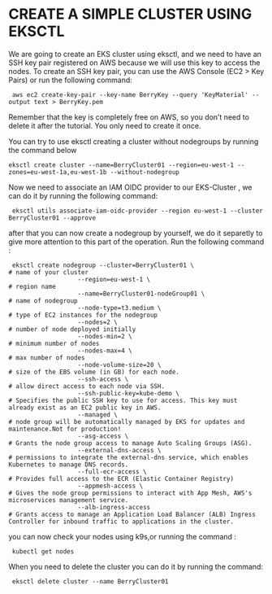 # CREATE A SIMPLE CLUSTER USING EKSCTL

We are going to create an EKS cluster using eksctl, and we need to have an SSH key pair registered on AWS because we will use this key to access the nodes. To create an SSH key pair, you can use the AWS Console (EC2 &gt; Key Pairs) or run the following command:

     aws ec2 create-key-pair --key-name BerryKey --query 'KeyMaterial' --output text > BerryKey.pem

Remember that the key is completely free on AWS, so you don’t need to delete it after the tutorial. You only need to create it once.

You can try to use eksctl creating a cluster without nodegroups by running the command below

    eksctl create cluster --name=BerryCluster01 --region=eu-west-1 --zones=eu-west-1a,eu-west-1b --without-nodegroup 

Now we need to associate an IAM OIDC provider to our EKS-Cluster , we can do it by running the following command:
    
     eksctl utils associate-iam-oidc-provider --region eu-west-1 --cluster BerryCluster01 --approve

after that you can now create a nodegroup by yourself, we do it separetly to give more attention to this part of the operation.
Run the following command :

     eksctl create nodegroup --cluster=BerryCluster01 \                    # name of your cluster
                       --region=eu-west-1 \                                # region name
                       --name=BerryCluster01-nodeGroup01 \                 # name of nodegroup 
                       --node-type=t3.medium \                             # type of EC2 instances for the nodegroup 
                       --nodes=2 \                                         # number of node deployed initially 
                       --nodes-min=2 \                                     # minimum number of nodes 
                       --nodes-max=4 \                                     # max number of nodes
                       --node-volume-size=20 \                             # size of the EBS volume (in GB) for each node. 
                       --ssh-access \                                      # allow direct access to each node via SSH.
                       --ssh-public-key=kube-demo \                        # Specifies the public SSH key to use for access. This key must already exist as an EC2 public key in AWS.
                       --managed \                                         # node group will be automatically managed by EKS for updates and maintenance.Not for production!
                       --asg-access \                                      # Grants the node group access to manage Auto Scaling Groups (ASG).
                       --external-dns-access \                             # permissions to integrate the external-dns service, which enables Kubernetes to manage DNS records.
                       --full-ecr-access \                                 # Provides full access to the ECR (Elastic Container Registry)
                       --appmesh-access \                                  # Gives the node group permissions to interact with App Mesh, AWS's microservices management service.
                       --alb-ingress-access                                # Grants access to manage an Application Load Balancer (ALB) Ingress Controller for inbound traffic to applications in the cluster.

you can now check your nodes using k9s,or running the command :   

     kubectl get nodes 

When you need to delete the cluster you can do it by running the command: 
     
     eksctl delete cluster --name BerryCluster01

